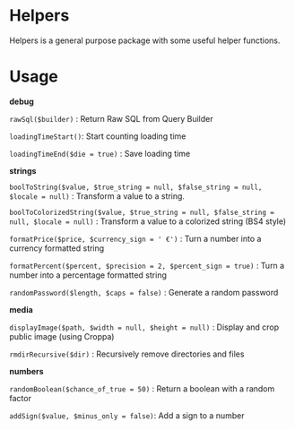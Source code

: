 # Helpers

Helpers is a general purpose package with some useful helper functions.

# Usage

**debug**

`rawSql($builder)` : Return Raw SQL from Query Builder

`loadingTimeStart()`: Start counting loading time

`loadingTimeEnd($die = true)` : Save loading time

**strings**

`boolToString($value, $true_string = null, $false_string = null, $locale = null)` : Transform a value to a string.

`boolToColorizedString($value, $true_string = null, $false_string = null, $locale = null)` : Transform a value to a colorized string (BS4 style)

`formatPrice($price, $currency_sign = ' €')` : Turn a number into a currency formatted string

`formatPercent($percent, $precision = 2, $percent_sign = true)` : Turn a number into a percentage formatted string

`randomPassword($length, $caps = false)` : Generate a random password

**media**

`displayImage($path, $width = null, $height = null)` : Display and crop public image (using Croppa)

`rmdirRecursive($dir)` : Recursively remove directories and files

**numbers**

`randomBoolean($chance_of_true = 50)` : Return a boolean with a random factor

`addSign($value, $minus_only = false)`: Add a sign to a number

